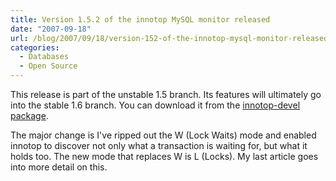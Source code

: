 ```yaml
---
title: Version 1.5.2 of the innotop MySQL monitor released
date: "2007-09-18"
url: /blog/2007/09/18/version-152-of-the-innotop-mysql-monitor-released/
categories:
  - Databases
  - Open Source
---
```


This release is part of the unstable 1.5 branch. Its features will ultimately go into the stable 1.6 branch. You can download it from the [innotop-devel package][1].

The major change is I've ripped out the W (Lock Waits) mode and enabled innotop to discover not only what a transaction is waiting for, but what it holds too. The new mode that replaces W is L (Locks). My last article goes into more detail on this.

 [1]: http://code.google.com/p/innotop
